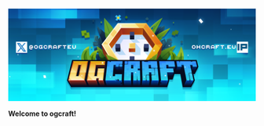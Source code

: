 [![Logo](https://github.com/ogcrafteu/.github/blob/main/github_banner.png?raw=true)](https://ogcraft.eu)

**Welcome to ogcraft!**

